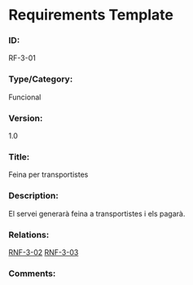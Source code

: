 # Requirements Template

### ID:
RF-3-01

### Type/Category:
Funcional

### Version:
1.0

### Title:
Feina per transportistes

### Description:
El servei generarà feina a transportistes i els pagarà. 

### Relations:
[RNF-3-02](./RNF-3-02.md)
[RNF-3-03](./RNF-3-03.md)

### Comments:
